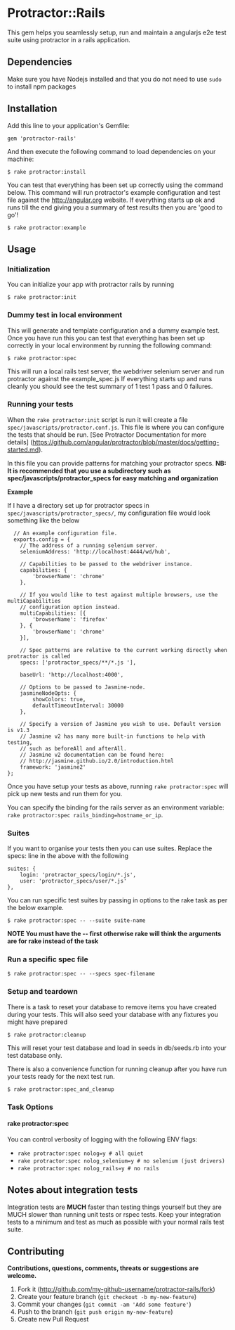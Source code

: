 # Protractor::Rails

This gem helps you seamlessly setup, run and maintain a angularjs e2e test suite using protractor in a rails application.

## Dependencies

Make sure you have Nodejs installed and that you do not need to use `sudo` to install npm packages

## Installation

Add this line to your application's Gemfile:

    gem 'protractor-rails'

And then execute the following command to load dependencies on your machine:

    $ rake protractor:install


You can test that everything has been set up correctly using the command below.
This command will run protractor's example configuration and test file against the
http://angular.org website. If everything starts up ok and runs till the end giving you
a summary of test results then you are 'good to go'!

    $ rake protractor:example

## Usage

### Initialization

You can initialize your app with protractor rails by running

    $ rake protractor:init

### Dummy test in local environment

This will generate and template configuration and a dummy example test. Once you have run this you can test that
everything has been set up correctly in your local environment by running the following command:

    $ rake protractor:spec

This will run a local rails test server, the webdriver selenium server and run protractor against the example_spec.js
If everything starts up and runs cleanly you should see the test summary of 1 test 1 pass and 0 failures.

### Running your tests

When the `rake protractor:init` script is run it will create a file `spec/javascripts/protractor.conf.js`. This file is where you
can configure the tests that should be run. [See Protractor Documentation for more details] (https://github.com/angular/protractor/blob/master/docs/getting-started.md).

In this file you can provide patterns for matching your protractor specs. **NB: It is recommended that you use a subdirectory such as spec/javascripts/protractor_specs for easy matching and organization**

**Example**

If I have a directory set up for protractor specs in `spec/javascripts/protractor_specs/`, my configuration file would look something like the below

```
  // An example configuration file.
  exports.config = {
    // The address of a running selenium server.
    seleniumAddress: 'http://localhost:4444/wd/hub',

    // Capabilities to be passed to the webdriver instance.
    capabilities: {
        'browserName': 'chrome'
    },

    // If you would like to test against multiple browsers, use the multiCapabilities
    // configuration option instead.
    multiCapabilities: [{
        'browserName': 'firefox'
    }, {
        'browserName': 'chrome'
    }],

    // Spec patterns are relative to the current working directly when protractor is called
    specs: ['protractor_specs/**/*.js '],

    baseUrl: 'http://localhost:4000',

    // Options to be passed to Jasmine-node.
    jasmineNodeOpts: {
        showColors: true,
        defaultTimeoutInterval: 30000
    },

    // Specify a version of Jasmine you wish to use. Default version is v1.3
    // Jasmine v2 has many more built-in functions to help with testing,
    // such as beforeAll and afterAll.
    // Jasmine v2 documentation can be found here:
    // http://jasmine.github.io/2.0/introduction.html
    framework: 'jasmine2'
};

```

Once you have setup your tests as above, running `rake protractor:spec` will pick up new tests and run them for you.

You can specify the binding for the rails server as an environment variable: `rake protractor:spec rails_binding=hostname_or_ip`.

### Suites

If you want to organise your tests then you can use suites. Replace the specs: line in the above with the following

    suites: {
        login: 'protractor_specs/login/*.js',
        user: 'protractor_specs/user/*.js'
    },

You can run specific test suites by passing in options to the rake task as per the below example.

    $ rake protractor:spec -- --suite suite-name

**NOTE You must have the -- first otherwise rake will think the arguments are for rake instead of the task**

### Run a specific spec file

    $ rake protractor:spec -- --specs spec-filename

### Setup and teardown

There is a task to reset your database to remove items you have created during your tests. This will also seed your database with any fixtures you might have prepared

    $ rake protractor:cleanup

This will reset your test database and load in seeds in db/seeds.rb into your test database only.

There is also a convenience function for running cleanup after you have run your tests ready for the next test run.

    $ rake protractor:spec_and_cleanup

### Task Options

#### rake protractor:spec

You can control verbosity of logging with the following ENV flags:

*   `rake protractor:spec nolog=y # all quiet`
*   `rake protractor:spec nolog_selenium=y # no selenium (just drivers)`
*   `rake protractor:spec nolog_rails=y # no rails`

## Notes about integration tests

Integration tests are **MUCH** faster than testing things yourself but they are MUCH slower than running unit tests or
rspec tests. Keep your integration tests to a minimum and test as much as possible with your normal rails test suite.

## Contributing

**Contributions, questions, comments, threats or suggestions are welcome.**

1. Fork it (http://github.com/my-github-username/protractor-rails/fork)
2. Create your feature branch (`git checkout -b my-new-feature`)
3. Commit your changes (`git commit -am 'Add some feature'`)
4. Push to the branch (`git push origin my-new-feature`)
5. Create new Pull Request
